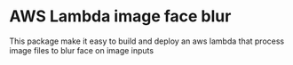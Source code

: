AWS Lambda image face blur
==========================

This package make it easy to build and deploy an aws lambda that process image files to blur face on image inputs
